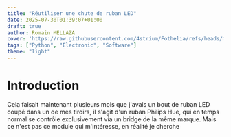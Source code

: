```yaml
---
title: "Réutiliser une chute de ruban LED"
date: 2025-07-30T01:39:07+01:00
draft: true
author: Romain MELLAZA
cover: 'https://raw.githubusercontent.com/4strium/Fothelia/refs/heads/main/images/assembly.jpg'
tags: ["Python", "Electronic", "Software"]
theme: "light"
---
```


# Introduction
Cela faisait maintenant plusieurs mois que j'avais un bout de ruban LED coupé dans un de mes tiroirs, il s'agit d'un ruban Philips Hue, qui en temps normal se contrôle exclusivement via un bridge de la même marque. Mais ce n'est pas ce module qui m'intéresse, en réalité je cherche 
